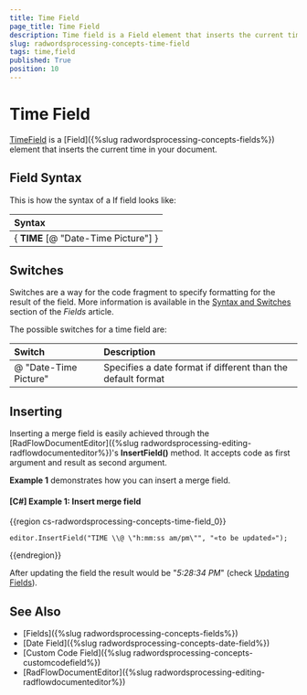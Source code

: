 ```yaml
---
title: Time Field
page_title: Time Field
description: Time field is a Field element that inserts the current time in your document.
slug: radwordsprocessing-concepts-time-field
tags: time,field
published: True
position: 10
---
```


# Time Field

[TimeField](https://docs.telerik.com/devtools/document-processing/api/telerik.windows.documents.flow.model.fields.timefield) is a [Field]({%slug radwordsprocessing-concepts-fields%}) element that inserts the current time in your document.
      

## Field Syntax

This is how the syntax of a If field looks like:

| Syntax   						        |
| :---     						        |
| { **TIME** [\@ "Date-Time Picture"] } |


## Switches

Switches are a way for the code fragment to specify formatting for the result of the field. More information is available in the [Syntax and Switches](https://docs.telerik.com/devtools/document-processing/libraries/radwordsprocessing/concepts/fields/fields#syntax-and-switches) section of the _Fields_ article.

The possible switches for a time field are:

| Switch                 | Description                                                                             |
| :---                   | :---                                                                                    |
| \@ "Date-Time Picture" | Specifies a date format if different than the default format                            |

## Inserting

Inserting a merge field is easily achieved through the [RadFlowDocumentEditor]({%slug radwordsprocessing-editing-radflowdocumenteditor%})'s __InsertField()__ method. It accepts code as first argument and result as second argument.

__Example 1__ demonstrates how you can insert a merge field.  

#### __[C#] Example 1: Insert merge field__

{{region cs-radwordsprocessing-concepts-time-field_0}}
	            
	editor.InsertField("TIME \\@ \"h:mm:ss am/pm\"", "«to be updated»");
{{endregion}}


After updating the field the result would be "_5:28:34 PM_" (check [Updating Fields](https://docs.telerik.com/devtools/document-processing/libraries/radwordsprocessing/concepts/fields/fields#updating-fields)).


## See Also

* [Fields]({%slug radwordsprocessing-concepts-fields%})
* [Date Field]({%slug radwordsprocessing-concepts-date-field%})
* [Custom Code Field]({%slug radwordsprocessing-concepts-customcodefield%})
* [RadFlowDocumentEditor]({%slug radwordsprocessing-editing-radflowdocumenteditor%})
